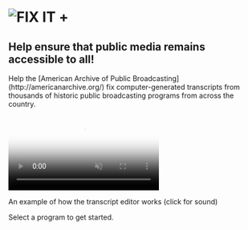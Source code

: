 <div class="banner">
<div class="container" role="banner">
<h1><img class="logo-lg" src="/fix_it_plus/assets/img/AAPB_1Line_color_rgb.png" alt="FIX IT +" title="American Archive of Public Broadcasting Transcript Editor" /></h1>
<h2>Help ensure that public media remains accessible to all!</h2>
</div>
</div>
<div class="container" role="contentinfo">
<p>Help the [American Archive of Public Broadcasting](http://americanarchive.org/) fix computer-generated transcripts from thousands of historic public broadcasting programs from across the country.</p>

<video src="https://s3.amazonaws.com/transcript-editor/assets/twl_sample.mp4" preload="auto" class="toggle-sound sample-video" autoplay loop muted poster="https://s3.amazonaws.com/transcript-editor/assets/twl_sample.png"></video>
<p class="caption">An example of how the transcript editor works (click for sound)</p>

<p>Select a program to get started.</p>
</div>
